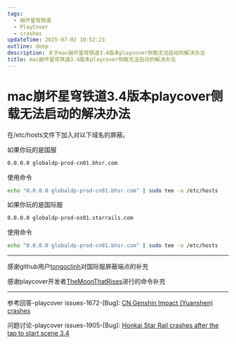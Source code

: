```yaml
---
tags:
  - 崩坏星穹铁道
  - PlayCover
  - crashes
updateTime: 2025-07-02 10:52:23
outline: deep
description: 关于mac崩坏星穹铁道3.4版本playcover侧载无法启动的解决办法
title: mac崩坏星穹铁道3.4版本playcover侧载无法启动的解决办法
---
```

# mac崩坏星穹铁道3.4版本playcover侧载无法启动的解决办法

在/etc/hosts文件下加入对以下域名的屏蔽。

如果你玩的是国服

```txt
0.0.0.0 globaldp-prod-cn01.bhsr.com
```

使用命令

```sh
echo "0.0.0.0 globaldp-prod-cn01.bhsr.com" | sudo tee -a /etc/hosts
```

如果你玩的是国际服

```txt
0.0.0.0 globaldp-prod-os01.starrails.com
```

使用命令

```sh
echo "0.0.0.0 globaldp-prod-cn01.bhsr.com" | sudo tee -a /etc/hosts
```

---

感谢github用户[tongoclinh](https://github.com/tongoclinh)对国际服屏蔽端点的补充

感谢playcover开发者[TheMoonThatRises](https://github.com/TheMoonThatRises)进行的命令补充

---
参考回答-playcover issues-1672-[Bug]: [CN Genshin Impact (Yuanshen) crashes](https://github.com/PlayCover/PlayCover/issues/1672#issuecomment-2343617972)

问题讨论-playcover issues-1905-[Bug]: [Honkai Star Rail crashes after the tap to start scene 3.4](https://github.com/PlayCover/PlayCover/issues/1905)
